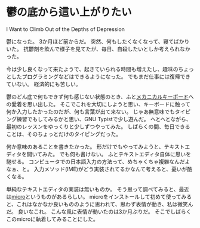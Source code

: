 # 鬱の底から這い上がりたい

I Want to Climb Out of the Depths of Depression

鬱になった。
3か月ほど前からだ。
突然、何もしたくなくなって、寝てばかりいた。
抗鬱剤を飲んで様子を見てたが、毎日、自殺したいとしか考えられなかった。

今は少し良くなって来たようで、起きていられる時間も増えたし、趣味のちょっとしたプログラミングなどはできるようになった。
でもまだ仕事には復帰できていない。
経済的にも苦しい。

鬱のどん底で何もできず何も感じない状態のとき、ふと[メカニカルキーボード](keyboard.html)への愛着を思い出した。
そこでこれを大切にしようと思い、キーボードに触って何か入力したかったのだが、何も言葉が出て来ない。
じゃあ無意味でもタイピング練習でもしてみるかと思い、GNU Typistで少し遊んだ。
へとへとながら、最初のレッスンをゆっくりと少しずつやってみた。
しばらくの間、毎日できることは、そのちょっとだけのタイピングだった。

何か意味のあることを書きたかった。
形だけでもやってみようと、テキストエディタを開いてみた。
でも何も書けない。
ふとテキストエディタ自体に思いを馳せる。
コンピュータでの日本語入力の方法って、めちゃくちゃ複雑なんだよなぁ、と。
入力メソッド(IME)がどう実装されてるかなんて考えると、憂いが酷くなる。

単純なテキストエディタの実装は無いものか。
そう思って調べてみると、最近は[micro](micro.html)というものがあるらしい。
microをインストールして初めて使ってみると、これはなかなか良いもののように思われて、思わず表情が動き、私は微笑んだ。
良いなこれ。
こんな風に表情が動いたのは3か月ぶりだ。
そこでしばらくこのmicroに執着してみることにした。
